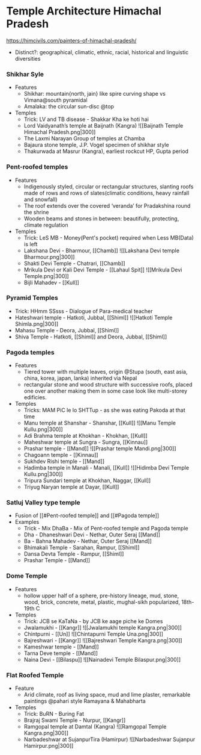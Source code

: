 # Temple Architecture Himachal Pradesh
https://himcivils.com/painters-of-himachal-pradesh/

* Distinct?: geographical, climatic, ethnic, racial, historical and linguistic diversities

### Shikhar Syle
* Features
	* Shikhar: mountain{north, jain} like spire curving shape vs Vimana@south pyramidal
	* Amalaka: the circular sun-disc @top
* Temples
	* Trick: LV and TB disease - Shakkar Kha ke hoti hai
	* Lord Vaidyanath’s temple at Baijnath (Kangra)
		![[Baijnath Temple Himachal Pradesh.png|300]]
	* The Laxmi Narayan Group of temples at Chamba
	* Bajaura stone temple, J.P. Vogel specimen of shikhar style
	* Thakurwada at Masrur (Kangra), earliest rockcut HP, Gupta period

### Pent-roofed temples
* Features
	* Indigenously styled, circular or rectangular structures, slanting roofs made of rows and rows of slates(climatic conditions, heavy rainfall and snowfall)
	* The roof extends over the covered ‘veranda’ for Pradakshina round the shrine
	* Wooden beams and stones in between: beautifully, protecting, climate regulation
* Temples
	* Trick: LeS MB - Money(Pent's pocket) required when Less MB(Data) is left
	* Lakshana Devi - Bharmour, [[Chamb]]
		![[Lakshana Devi temple Bharmour.png|300]]
	* Shakti Devi Temple - Chatrari, [[Chamb]]
	* Mrikula Devi or Kali Devi Temple - [[Lahaul Spit]]
		![[Mrikula Devi Temple.png|300]]
	* Bijli Mahadev - [[Kull]]

### Pyramid Temples
* Trick: HHmm SSsss - Dialogue of Para-medical teacher
* Hateshwari temple - Hatkoti, Jubbal, [[Shiml]]
	![[Hatkoti Temple Shimla.png|300]]
* Mahasu Temple - Deora, Jubbal, [[Shiml]]
* Shiva Temple - Hatkoti, [[Shiml]] and Deora, Jubbal, [[Shiml]]

### Pagoda temples
* Features
	* Tiered tower with multiple leaves, origin @Stupa (south, east asia, china, korea, japan, lanka) inherited via Nepal
	* rectangular stone and wood structure with successive roofs, placed one over another making them in some case look like multi-storey edificies.
* Temples
	* Tricks: MAM PiC le lo SHTTup - as she was eating Pakoda at that time
	* Manu temple at Shanshar - Shanshar, [[Kull]]
		![[Manu Temple Kullu.png|300]]
	* Adi Brahma temple at Khokhan - Khokhan, [[Kull]]
	* Maheshwar temple at Sungra - Sungra, [[Kinnau]]
	* Prashar temple - [[Mand]]
		![[Prashar temple Mandi.png|300]]
	* Chagoann temple - [[Kinnau]]
	* Sukhdev Rishi temple - [[Mand]]
	* Hadimba temple in Manali - Manali, [[Kull]]
		![[Hidimba Devi Temple Kullu.png|300]]
	* Tripura Sundari temple at Khokhan, Naggar, [[Kull]]
	* Triyug Naryan temple at Dayar, [[Kull]]

### Satluj Valley type temple
* Fusion of [[#Pent-roofed temple]] and [[#Pagoda temple]]
* Examples
	* Trick - Mix DhaBa - Mix of Pent-roofed temple and Pagoda temple
	* Dha - Dhaneshwari Devi - Nethar, Outer Seraj [[Mand]]
	* Ba - Bahna Mahadev - Nethar, Outer Seraj [[Mand]]
	* Bhimakali Temple - Sarahan, Rampur, [[Shiml]]
	* Dansa Devta Temple - Rampur, [[Shiml]]
	* Prashar Temple - [[Mand]]

### Dome Temple
* Features
	* hollow upper half of a sphere, pre-history lineage, mud, stone, wood, brick, concrete, metal, plastic, mughal-sikh popularized, 18th-19th C
* Temples
	* Trick: JCB se KaTaNa - by JCB ke aage piche ke Domes
	* Jwalamukhi - [[Kangr]]
		![[Jwalamukhi temple Kangra.png|300]]
	* Chintpurni - [[Un]]
		![[Chintapurni Temple Una.png|300]]
	* Bajreshwari - [[Kangr]]
		![[Bajreshwari Temple Kangra.png|300]]
	* Kameshwar temple - [[Mand]]
	* Tarna Deve temple - [[Mand]]
	* Naina Devi - [[Bilaspu]]
		![[Nainadevi Temple Bilaspur.png|300]]

### Flat Roofed Temple
* Feature
	* Arid climate, roof as living space, mud and lime plaster, remarkable paintings @pahari style Ramayana & Mahabharta
* Temples
	* Trick: BuRN - Buring Fat
	* Brajraj Swami Temple - Nurpur, [[Kangr]]
	* Ramgopal temple at Damtal (Kangra)
		![[Ramgopal Temple Kangra.png|300]]
	* Narbadeshwar at SujanpurTira (Hamirpur)
		![[Narbadeshwar Sujanpur Hamirpur.png|300]]